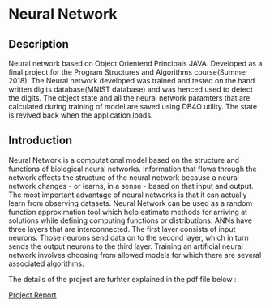 # Neural Network

## Description
Neural network based on Object Orientend Principals JAVA. Developed as a final project for the Program Structures and Algorithms course(Summer 2018). 
The Neural network developed was trained and tested on the hand written digits database(MNIST database) and was henced used to detect the digits. The object state and all the neural network paramters that are calculated during training of model are saved using DB4O utility. The state is revived back when the application loads.

## Introduction
Neural Network is a computational model based on the structure and functions of biological neural networks. Information that flows through the network affects the structure of the neural network because a neural network changes - or learns, in a sense - based on that input and output.
The most important advantage of neural networks is that it can actually learn from observing datasets. Neural Network can be used as a random function approximation tool which help estimate methods for arriving at solutions while defining computing functions or distributions. ANNs have three layers that are interconnected. The first layer consists of input neurons. Those neurons send data on to the second layer, which in turn sends the output neurons to the third layer. Training an artificial neural network involves choosing from allowed models for which there are several associated algorithms.



The details of the project are furhter explained in the pdf file below :

[Project Report](https://github.com/siddheshvk/FinalProject_INFO6205Summer/blob/master/Neural%20Networks.pdf)